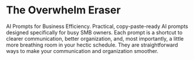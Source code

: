 # The Overwhelm Eraser
AI Prompts for Business Efficiency. Practical, copy-paste-ready AI prompts designed specifically for busy SMB owners.  Each prompt is a shortcut to clearer communication, better organization, and, most importantly, a little more breathing room in your hectic schedule. They are straightforward ways to make your communication and organization smoother.
